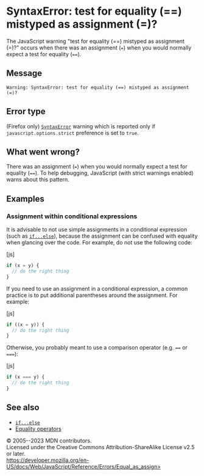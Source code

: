 SyntaxError: test for equality (==) mistyped as assignment (=)?
===============================================================


The JavaScript warning \"test for equality (==) mistyped as assignment
(=)?\" occurs when there was an assignment (`=`) when you would normally
expect a test for equality (`==`).



Message
-------


```text
Warning: SyntaxError: test for equality (==) mistyped as assignment (=)?
```




Error type 
----------


(Firefox only) [`SyntaxError`](../global_objects/syntaxerror) warning
which is reported only if `javascript.options.strict` preference is set
to `true`.




What went wrong? 
----------------


There was an assignment (`=`) when you would normally expect a test for
equality (`==`). To help debugging, JavaScript (with strict warnings
enabled) warns about this pattern.




Examples
--------



### Assignment within conditional expressions 


It is advisable to not use simple assignments in a conditional
expression (such as [`if...else`](../statements/if...else)), because the
assignment can be confused with equality when glancing over the code.
For example, do not use the following code:



[js]


```js
if (x = y) {
  // do the right thing
}
```


If you need to use an assignment in a conditional expression, a common
practice is to put additional parentheses around the assignment. For
example:



[js]


```js
if ((x = y)) {
  // do the right thing
}
```


Otherwise, you probably meant to use a comparison operator (e.g. `==` or
`===`):



[js]


```js
if (x === y) {
  // do the right thing
}
```





See also 
--------


-   [`if...else`](../statements/if...else)
-   [Equality
    operators](https://developer.mozilla.org/en-US/docs/Web/JavaScript/Reference/Operators#equality_operators)




© 2005--2023 MDN contributors.\
Licensed under the Creative Commons Attribution-ShareAlike License v2.5
or later.\
https://developer.mozilla.org/en-US/docs/Web/JavaScript/Reference/Errors/Equal_as_assign>

